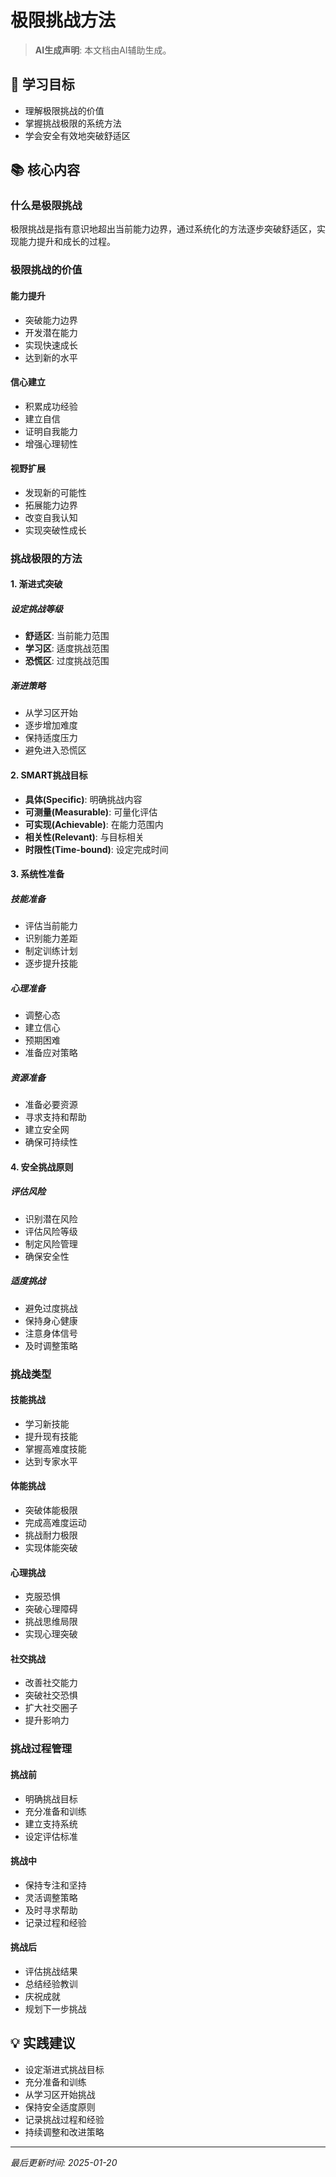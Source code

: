 # 极限挑战方法

> **AI生成声明**: 本文档由AI辅助生成。

## 🎯 学习目标

- 理解极限挑战的价值
- 掌握挑战极限的系统方法
- 学会安全有效地突破舒适区

## 📚 核心内容

### 什么是极限挑战

极限挑战是指有意识地超出当前能力边界，通过系统化的方法逐步突破舒适区，实现能力提升和成长的过程。

### 极限挑战的价值

#### 能力提升

- 突破能力边界
- 开发潜在能力
- 实现快速成长
- 达到新的水平

#### 信心建立

- 积累成功经验
- 建立自信
- 证明自我能力
- 增强心理韧性

#### 视野扩展

- 发现新的可能性
- 拓展能力边界
- 改变自我认知
- 实现突破性成长

### 挑战极限的方法

#### 1. 渐进式突破

##### 设定挑战等级

- **舒适区**: 当前能力范围
- **学习区**: 适度挑战范围
- **恐慌区**: 过度挑战范围

##### 渐进策略

- 从学习区开始
- 逐步增加难度
- 保持适度压力
- 避免进入恐慌区

#### 2. SMART挑战目标

- **具体(Specific)**: 明确挑战内容
- **可测量(Measurable)**: 可量化评估
- **可实现(Achievable)**: 在能力范围内
- **相关性(Relevant)**: 与目标相关
- **时限性(Time-bound)**: 设定完成时间

#### 3. 系统性准备

##### 技能准备

- 评估当前能力
- 识别能力差距
- 制定训练计划
- 逐步提升技能

##### 心理准备

- 调整心态
- 建立信心
- 预期困难
- 准备应对策略

##### 资源准备

- 准备必要资源
- 寻求支持和帮助
- 建立安全网
- 确保可持续性

#### 4. 安全挑战原则

##### 评估风险

- 识别潜在风险
- 评估风险等级
- 制定风险管理
- 确保安全性

##### 适度挑战

- 避免过度挑战
- 保持身心健康
- 注意身体信号
- 及时调整策略

### 挑战类型

#### 技能挑战

- 学习新技能
- 提升现有技能
- 掌握高难度技能
- 达到专家水平

#### 体能挑战

- 突破体能极限
- 完成高难度运动
- 挑战耐力极限
- 实现体能突破

#### 心理挑战

- 克服恐惧
- 突破心理障碍
- 挑战思维局限
- 实现心理突破

#### 社交挑战

- 改善社交能力
- 突破社交恐惧
- 扩大社交圈子
- 提升影响力

### 挑战过程管理

#### 挑战前

- 明确挑战目标
- 充分准备和训练
- 建立支持系统
- 设定评估标准

#### 挑战中

- 保持专注和坚持
- 灵活调整策略
- 及时寻求帮助
- 记录过程和经验

#### 挑战后

- 评估挑战结果
- 总结经验教训
- 庆祝成就
- 规划下一步挑战

## 💡 实践建议

- 设定渐进式挑战目标
- 充分准备和训练
- 从学习区开始挑战
- 保持安全适度原则
- 记录挑战过程和经验
- 持续调整和改进策略

---

*最后更新时间: 2025-01-20*

